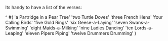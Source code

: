 Its handy to have a list of the verses:^ #(	'a Partridge in a Pear Tree'	'two Turtle Doves'	'three French Hens'	'four Calling Birds'	'five Gold Rings'	'six Geese-a-Laying' 	'seven Swans-a-Swimming' 	'eight Maids-a-Milking' 	'nine Ladies Dancing'	'ten Lords-a-Leaping' 	'eleven Pipers Piping' 	'twelve Drummers Drumming' )